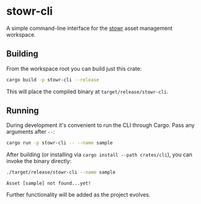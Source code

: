 # stowr-cli

A simple command-line interface for the [stowr](../../README.md) asset management workspace.

## Building

From the workspace root you can build just this crate:

```bash
cargo build -p stowr-cli --release
```

This will place the compiled binary at `target/release/stowr-cli`.

## Running

During development it's convenient to run the CLI through Cargo. Pass any
arguments after `--`:

```bash
cargo run -p stowr-cli -- --name sample
```

After building (or installing via `cargo install --path crates/cli`), you can
invoke the binary directly:

```bash
./target/release/stowr-cli --name sample
```

```
Asset [sample] not found...yet!
```

Further functionality will be added as the project evolves.
